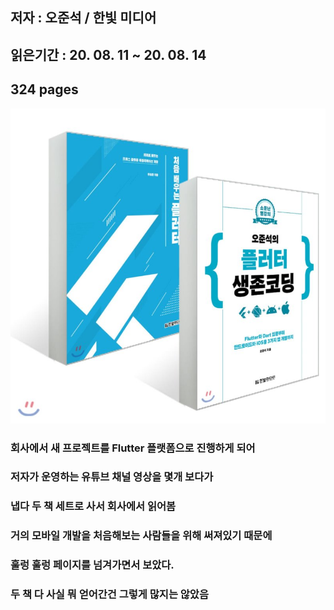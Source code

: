 ## 저자 : 오준석 / 한빛 미디어

## 읽은기간 : 20. 08. 11 ~ 20. 08. 14

## 324 pages

![Smithsonian Image](../../public/images/books-images/flutters.jpg)

### 회사에서 새 프로젝트를 Flutter 플랫폼으로 진행하게 되어

### 저자가 운영하는 유튜브 채널 영상을 몇개 보다가

### 냅다 두 책 세트로 사서 회사에서 읽어봄

### 거의 모바일 개발을 처음해보는 사람들을 위해 써져있기 때문에

### 훌렁 훌렁 페이지를 넘겨가면서 보았다.

### 두 책 다 사실 뭐 얻어간건 그렇게 많지는 않았음
